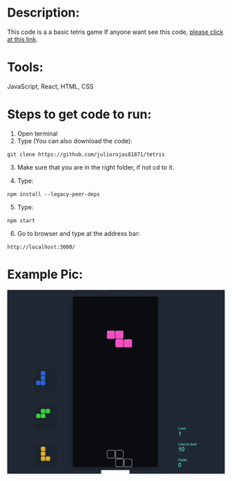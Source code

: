# Description:
This code is a a basic tetris game
If anyone want see this code, [please click at this link](https://juliorojas81871.github.io/tetris/).

# Tools:
JavaScript, React, HTML, CSS

# Steps to get code to run:
1. Open terminal
2. Type (You can also download the code):
```
git clone https://github.com/juliorojas81871/tetris
```

3. Make sure that you are in the right folder, if not cd to it.

4. Type: 
```
npm install --legacy-peer-deps
```
5. Type: 
```
npm start
```
6. Go to browser and type at the address bar: 
```
http://localhost:3000/
```

# Example Pic:
![Notes Example Pic](https://github.com/juliorojas81871/tetris/blob/main/pics/main.jpg)
